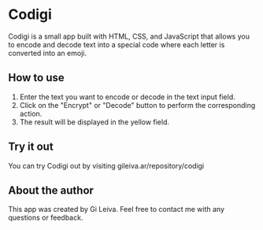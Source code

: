 # Codigi


Codigi is a small app built with HTML, CSS, and JavaScript that allows you to encode and decode text into a special code where each letter is converted into an emoji.

## How to use
1. Enter the text you want to encode or decode in the text input field.
2. Click on the "Encrypt" or "Decode" button to perform the corresponding action.
3. The result will be displayed in the yellow field.

## Try it out
You can try Codigi out by visiting gileiva.ar/repository/codigi

## About the author
This app was created by Gi Leiva. Feel free to contact me with any questions or feedback.
